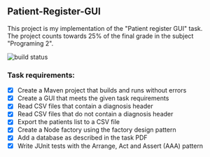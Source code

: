 ## Patient-Register-GUI

This project is my implementation of the "Patient register GUI" task. <br/>
The project counts towards 25% of the final grade in the subject "Programing 2".

![build status](https://github.com/Marko19907/Patient-Register-GUI/actions/workflows/main.yml/badge.svg)

### Task requirements:
* [x] Create a Maven project that builds and runs without errors
* [x] Create a GUI that meets the given task requirements
* [x] Read CSV files that contain a diagnosis header
* [x] Read CSV files that do not contain a diagnosis header
* [x] Export the patients list to a CSV file
* [x] Create a Node factory using the factory design pattern
* [x] Add a database as described in the task PDF
* [x] Write JUnit tests with the Arrange, Act and Assert (AAA) pattern
